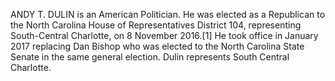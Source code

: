 ANDY T. DULIN is an American Politician. He was elected as a Republican to the North Carolina House of Representatives District 104, representing South-Central Charlotte, on 8 November 2016.[1] He took office in January 2017 replacing Dan Bishop who was elected to the North Carolina State Senate in the same general election. Dulin represents South Central Charlotte.
